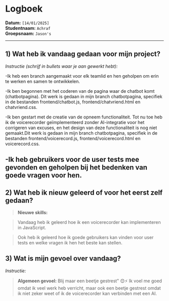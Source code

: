 # Logboek

**Datum:** `[14/01/2025]`  
**Studentnaam:** `Achraf`  
**Groepsnaam:** `Jason's`

---

## 1) Wat heb ik vandaag gedaan voor mijn project?

_Instructie (schrijf in bullets waar je aan gewerkt hebt):_

-Ik heb een branch aangemaakt voor elk teamlid en hen geholpen om erin te werken en samen te ontwikkelen.

-Ik ben begonnen met het coderen van de pagina waar de chatbot komt (chatbotpagina). Dit werk is gedaan in mijn branch chatbotpagina, specifiek in de bestanden frontend/chatbot.js, frontend/chatvriend.html en chatvriend.css.

-Ik ben gestart met de creatie van de opneem functionaliteit. Tot nu toe heb ik de voicerecorder geïmplementeerd zonder AI-integratie voor het corrigeren van excuses, en het design van deze functionaliteit is nog niet gemaakt.Dit werk is gedaan in mijn branch chatbotpagina, specifiek in de bestanden frontend/voicerecord.js, frontend/voicerecord.html en voicerecord.css.

## -Ik heb gebruikers voor de user tests mee gevonden en geholpen bij het bedenken van goede vragen voor hen.

## 2) Wat heb ik nieuw geleerd of voor het eerst zelf gedaan?

> **Nieuwe skills:**

> Vandaag heb ik geleerd hoe ik een voicerecorder kan implementeren in JavaScript.

> Ook heb ik geleerd hoe ik goede gebruikers kan vinden voor user tests en welke vragen ik hen het beste kan stellen.

## 3) Wat is mijn gevoel over vandaag?

_Instructie:_

> **Algemeen gevoel:**
> Blij maar een beetje gestrest" 😊⚡
> Ik voel me goed omdat ik veel werk heb verricht, maar ook een beetje gestrest omdat ik niet zeker weet of ik de voicerecorder kan verbinden met een AI.
